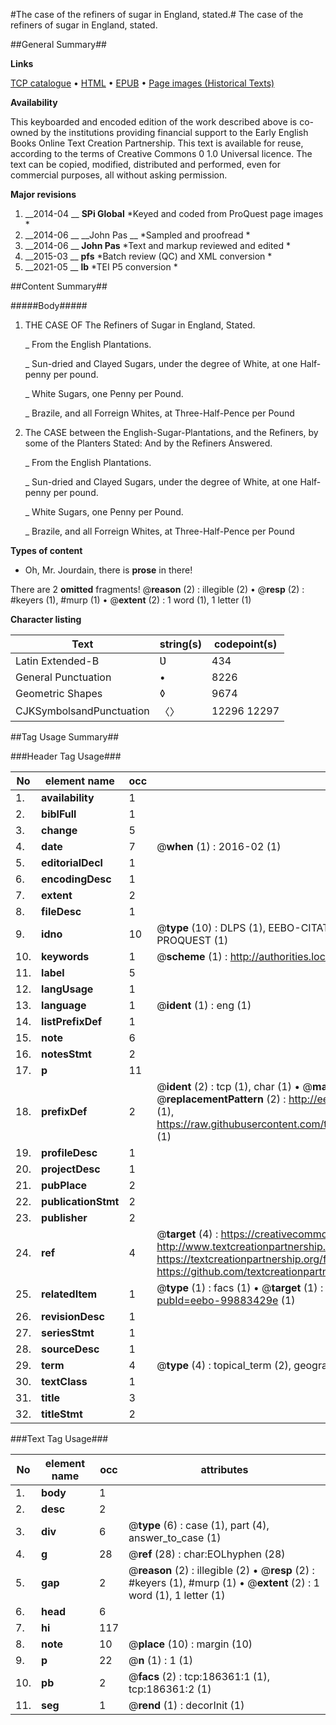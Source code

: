 #The case of the refiners of sugar in England, stated.#
The case of the refiners of sugar in England, stated.

##General Summary##

**Links**

[TCP catalogue](http://www.ota.ox.ac.uk/tcp/)  • 
[HTML](http://tei.it.ox.ac.uk/tcp/Texts-HTML/free/B18/B18708.html)  • 
[EPUB](http://tei.it.ox.ac.uk/tcp/Texts-EPUB/free/B18/B18708.epub) • 
[Page images (Historical Texts)](https://historicaltexts.jisc.ac.uk/eebo-99883429e)

**Availability**

This keyboarded and encoded edition of the work described above is co-owned by the
    institutions providing financial support to the Early English Books Online Text Creation
    Partnership. This text is available for reuse, according to the terms of  Creative Commons 0 1.0 Universal
    licence. The text can be copied, modified, distributed and performed, even for commercial
    purposes, all without asking permission.

**Major revisions**

1. __2014-04 __ __SPi Global__ *Keyed and coded from ProQuest page images *
1. __2014-06 __ __John Pas __ *Sampled and proofread *
1. __2014-06 __ __John Pas__ *Text and markup reviewed and edited *
1. __2015-03 __ __pfs__ *Batch review (QC) and XML conversion *
1. __2021-05 __ __lb__ *TEI P5 conversion *

##Content Summary##

#####Body#####

1. THE CASE OF The Refiners of Sugar in England, Stated.

    _ From the English Plantations.

    _ Sun-dried and Clayed Sugars, under the degree of White, at one Half-penny per pound.

    _ White Sugars, one Penny per Pound.

    _ Brazile, and all Forreign Whites, at Three-Half-Pence per Pound

1. The CASE between the English-Sugar-Plantations, and the Refiners, by some of the Planters Stated: And by the Refiners Answered.

    _ From the English Plantations.

    _ Sun-dried and Clayed Sugars, under the degree of White, at one Half-penny per pound.

    _ White Sugars, one Penny per Pound.

    _ Brazile, and all Forreign Whites, at Three-Half-Pence per Pound

**Types of content**

  * Oh, Mr. Jourdain, there is **prose** in there!

There are 2 **omitted** fragments! 
 @__reason__ (2) : illegible (2)  •  @__resp__ (2) : #keyers (1), #murp (1)  •  @__extent__ (2) : 1 word (1), 1 letter (1)

**Character listing**


|Text|string(s)|codepoint(s)|
|---|---|---|
|Latin Extended-B|Ʋ|434|
|General Punctuation|•|8226|
|Geometric Shapes|◊|9674|
|CJKSymbolsandPunctuation|〈〉|12296 12297|

##Tag Usage Summary##

###Header Tag Usage###

|No|element name|occ|attributes|
|---|---|---|---|
|1.|__availability__|1||
|2.|__biblFull__|1||
|3.|__change__|5||
|4.|__date__|7| @__when__ (1) : 2016-02 (1)|
|5.|__editorialDecl__|1||
|6.|__encodingDesc__|1||
|7.|__extent__|2||
|8.|__fileDesc__|1||
|9.|__idno__|10| @__type__ (10) : DLPS (1), EEBO-CITATION (1), VID (1), EEBO-PROQUEST (1), STC (5), PROQUEST (1)|
|10.|__keywords__|1| @__scheme__ (1) : http://authorities.loc.gov/ (1)|
|11.|__label__|5||
|12.|__langUsage__|1||
|13.|__language__|1| @__ident__ (1) : eng (1)|
|14.|__listPrefixDef__|1||
|15.|__note__|6||
|16.|__notesStmt__|2||
|17.|__p__|11||
|18.|__prefixDef__|2| @__ident__ (2) : tcp (1), char (1)  •  @__matchPattern__ (2) : ([0-9\-]+):([0-9IVX]+) (1), (.+) (1)  •  @__replacementPattern__ (2) : http://eebo.chadwyck.com/downloadtiff?vid=$1&page=$2 (1), https://raw.githubusercontent.com/textcreationpartnership/Texts/master/tcpchars.xml#$1 (1)|
|19.|__profileDesc__|1||
|20.|__projectDesc__|1||
|21.|__pubPlace__|2||
|22.|__publicationStmt__|2||
|23.|__publisher__|2||
|24.|__ref__|4| @__target__ (4) : https://creativecommons.org/publicdomain/zero/1.0/ (1), http://www.textcreationpartnership.org/docs/. (1), https://textcreationpartnership.org/faq/#faq05 (1), https://github.com/textcreationpartnership (1)|
|25.|__relatedItem__|1| @__type__ (1) : facs (1)  •  @__target__ (1) : https://data.historicaltexts.jisc.ac.uk/view?pubId=eebo-99883429e (1)|
|26.|__revisionDesc__|1||
|27.|__seriesStmt__|1||
|28.|__sourceDesc__|1||
|29.|__term__|4| @__type__ (4) : topical_term (2), geographic_name (1), genre_form (1)|
|30.|__textClass__|1||
|31.|__title__|3||
|32.|__titleStmt__|2||


###Text Tag Usage###

|No|element name|occ|attributes|
|---|---|---|---|
|1.|__body__|1||
|2.|__desc__|2||
|3.|__div__|6| @__type__ (6) : case (1), part (4), answer_to_case (1)|
|4.|__g__|28| @__ref__ (28) : char:EOLhyphen (28)|
|5.|__gap__|2| @__reason__ (2) : illegible (2)  •  @__resp__ (2) : #keyers (1), #murp (1)  •  @__extent__ (2) : 1 word (1), 1 letter (1)|
|6.|__head__|6||
|7.|__hi__|117||
|8.|__note__|10| @__place__ (10) : margin (10)|
|9.|__p__|22| @__n__ (1) : 1 (1)|
|10.|__pb__|2| @__facs__ (2) : tcp:186361:1 (1), tcp:186361:2 (1)|
|11.|__seg__|1| @__rend__ (1) : decorInit (1)|

